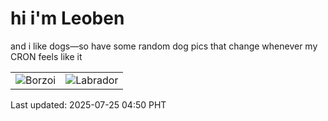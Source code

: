# hi i'm Leoben

and i like dogs—so have some random dog pics that change whenever my CRON feels like it

|  |  |
|--------|----------|
| ![Borzoi](https://random-dog-vercel.vercel.app/api/random-borzoi?v=1753390204) | ![Labrador](https://random-dog-vercel.vercel.app/api/random-labrador?v=1753390204) |

Last updated: 2025-07-25 04:50 PHT
